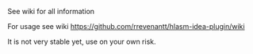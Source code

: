 
See wiki for all information

For usage see wiki https://github.com/rrevenantt/hlasm-idea-plugin/wiki
 
It is not very stable yet, use on your own risk.
